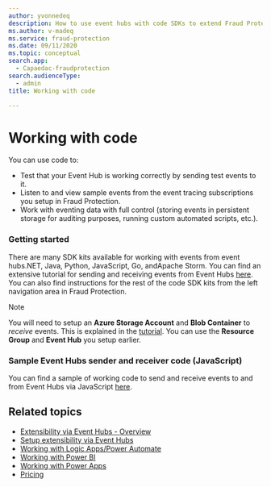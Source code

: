 ```yaml
---
author: yvonnedeq
description: How to use event hubs with code SDKs to extend Fraud Protection functionality and incorporate Fraud Protection data into an organization’s processes and workflows.
ms.author: v-madeq
ms.service: fraud-protection
ms.date: 09/11/2020
ms.topic: conceptual
search.app:
  - Capaedac-fraudprotection
search.audienceType:
  - admin
title: Working with code

---
```


# Working with code

You can use code to:
- Test that your Event Hub is working correctly by sending test events to it. 
- Listen to and view sample events from the event tracing subscriptions you setup in Fraud Protection. 
- Work with eventing data with full control (storing events in persistent storage for auditing purposes, running custom automated scripts, etc.).

### Getting started

There are many SDK kits available for working with events from event hubs.NET, Java, Python, JavaScript,  Go, andApache Storm. You can find an extensive tutorial for sending and receiving events from Event Hubs [here](https://docs.microsoft.com/azure/event-hubs/get-started-node-send-v2). You can also find instructions for the rest of the code SDK kits from the left navigation area in Fraud Protection.

> [!NOTE]  
>  You will need to setup an **Azure Storage Account** and **Blob Container** to *receive* events. This is explained in the [tutorial](https://docs.microsoft.com/azure/event-hubs/get-started-node-send-v2). You can use the **Resource Group** and **Event Hub** you setup earlier.  

### Sample Event Hubs sender and receiver code (JavaScript)

You can find a sample of working code to send and receive events to and from Event Hubs via JavaScript [here](https://github.com/microsoft/Dynamics-365-Fraud-Protection-Samples).


## Related topics
- [Extensibility via Event Hubs - Overview]( extensibility-via-event-hubs-overview.md)
- [Setup extensibility via Event Hubs](extensibility-setup.md)	
- [Working with Logic Apps/Power Automate]( extensibility-with-power-automate.md)
- [Working with Power BI]( extensibility-with-power-bi.md)
- [Working with Power Apps]( extensibility-with-power-apps.md)
- [Pricing](extensibility-pricing.md)
